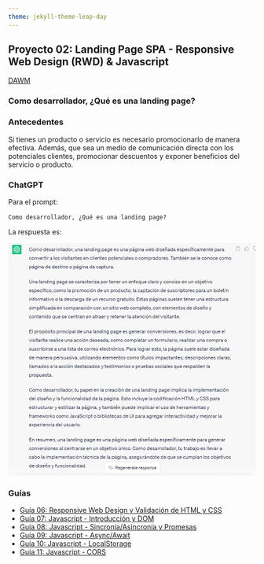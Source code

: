 ```yaml
---
theme: jekyll-theme-leap-day
---
```


## Proyecto 02:  Landing Page SPA - Responsive Web Design (RWD) & Javascript

[DAWM](/DAWM/)

### Como desarrollador, ¿Qué es una landing page?

### Antecedentes

Si tienes un producto o servicio es necesario promocionarlo de manera efectiva. Además, que sea un medio de comunicación directa con los potenciales clientes, promocionar descuentos y exponer beneficios del servicio o producto. 

### ChatGPT

Para el prompt: 

```
Como desarrollador, ¿Qué es una landing page?
```

La respuesta es:

![proyecto3](archivos/proyecto02-pregunta1.png)

### Guías

* [Guía 06: Responsive Web Design y Validación de HTML y CSS](/DAWM/guias/2024/guia06)
* [Guía 07: Javascript - Introducción y DOM](/DAWM/guias/2024/guia07)
* [Guía 08: Javascript - Sincronía/Asincronía y Promesas](/DAWM/guias/2024/guia08)
* [Guía 09: Javascript - Async/Await](/DAWM/guias/2024/guia09)
* [Guía 10: Javascript - LocalStorage](/DAWM/guias/2024/guia10)
* [Guía 11: Javascript - CORS](/DAWM/guias/2024/guia11)